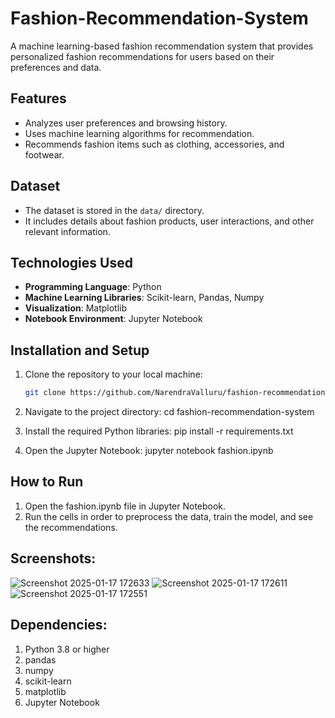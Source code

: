 # Fashion-Recommendation-System
A machine learning-based fashion recommendation system that provides personalized fashion recommendations for users based on their preferences and data.

## Features
- Analyzes user preferences and browsing history.
- Uses machine learning algorithms for recommendation.
- Recommends fashion items such as clothing, accessories, and footwear.

## Dataset
- The dataset is stored in the `data/` directory.
- It includes details about fashion products, user interactions, and other relevant information.

## Technologies Used
- **Programming Language**: Python
- **Machine Learning Libraries**: Scikit-learn, Pandas, Numpy
- **Visualization**: Matplotlib
- **Notebook Environment**: Jupyter Notebook

## Installation and Setup
1. Clone the repository to your local machine:
   ```bash
   git clone https://github.com/NarendraValluru/fashion-recommendation-system.git

2. Navigate to the project directory:
    cd fashion-recommendation-system

3. Install the required Python libraries:
    pip install -r requirements.txt
4. Open the Jupyter Notebook:
    jupyter notebook fashion.ipynb

## How to Run
1. Open the fashion.ipynb file in Jupyter Notebook.
2. Run the cells in order to preprocess the data, train the model, and see the recommendations.

## Screenshots:
![Screenshot 2025-01-17 172633](https://github.com/user-attachments/assets/f0aaa025-513f-4231-bde9-cb823d71d183)
![Screenshot 2025-01-17 172611](https://github.com/user-attachments/assets/723292e1-21ec-400d-9160-26baf24616b6)
![Screenshot 2025-01-17 172551](https://github.com/user-attachments/assets/04f2fb39-b1df-4238-85e4-17365d575d15)

## Dependencies:

1. Python 3.8 or higher
2. pandas
3. numpy
4. scikit-learn
5. matplotlib
6. Jupyter Notebook



